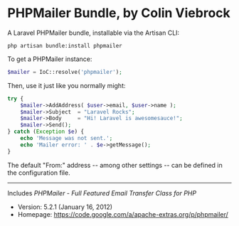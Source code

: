 # PHPMailer Bundle, by Colin Viebrock

A Laravel PHPMailer bundle, installable via the Artisan CLI:

```
php artisan bundle:install phpmailer
```

To get a PHPMailer instance:

```php
$mailer = IoC::resolve('phpmailer');
```

Then, use it just like you normally might:

```php
try {
	$mailer->AddAddress( $user->email, $user->name );
	$mailer->Subject  = "Laravel Rocks";
	$mailer->Body     = "Hi! Laravel is awesomesauce!";
	$mailer->Send();
} catch (Exception $e) {
	echo 'Message was not sent.';
	echo 'Mailer error: ' . $e->getMessage();
}
```

The default "From:" address -- among other settings -- can be defined in the configuration file.

* * *

Includes *PHPMailer - Full Featured Email Transfer Class for PHP*
- Version: 5.2.1 (January 16, 2012)
- Homepage: https://code.google.com/a/apache-extras.org/p/phpmailer/
